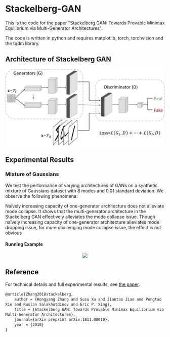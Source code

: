 # Stackelberg-GAN
This is the code for the paper "Stackelberg GAN: Towards Provable Minimax Equilibrium via Multi-Generator Architectures".

The code is written in python and requires matplotlib, torch, torchvision and the tqdm library.

## Architecture of Stackelberg GAN
<p align="center">
    <img src="Stackelberg GAN/images/architecture.png" width="800"\>
</p>

## Experimental Results

### Mixture of Gaussians

We test the performance of varying architectures of GANs on a synthetic mixture of Gaussians dataset with 8 modes and 0.01 standard deviation. We observe the following phenomena:

Naïvely increasing capacity of one-generator architecture does not alleviate mode collapse. It shows
that the multi-generator architecture in the Stackelberg GAN effectively alleviates the mode collapse issue.
Though naïvely increasing capacity of one-generator architecture alleviates mode dropping issue, for more
challenging mode collapse issue, the effect is not obvious

#### Running Example
<p align="center">
    <img src="example.png" width="800"\>
</p>

## Reference
For technical details and full experimental results, see [the paper](https://arxiv.org/abs/1811.08010).
```
@article{Zhang2018stackelberg, 
	author = {Hongyang Zhang and Susu Xu and Jiantao Jiao and Pengtao Xie and Ruslan Salakhutdinov and Eric P. Xing}, 
	title = {Stackelberg GAN: Towards Provable Minimax Equilibrium via Multi-Generator Architectures}, 
	journal={arXiv preprint arXiv:1811.08010},
	year = {2018}
}
